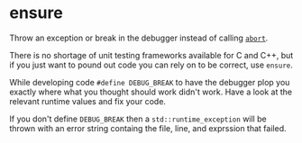 # ensure

Throw an exception or break in the debugger instead of calling [`abort`](https://en.cppreference.com/w/cpp/utility/program/abort).

There is no shortage of unit testing frameworks available for C and C++, but if you just want to pound out code you can rely on to be correct, use `ensure`.

While developing code `#define DEBUG_BREAK` to have the debugger plop you exactly where what you thought should work didn't work. Have a look at the relevant runtime values and fix your code.

If you don't define `DEBUG_BREAK` then a `std::runtime_exception` will be thrown with an error string containg the file, line, and exprssion that failed.
